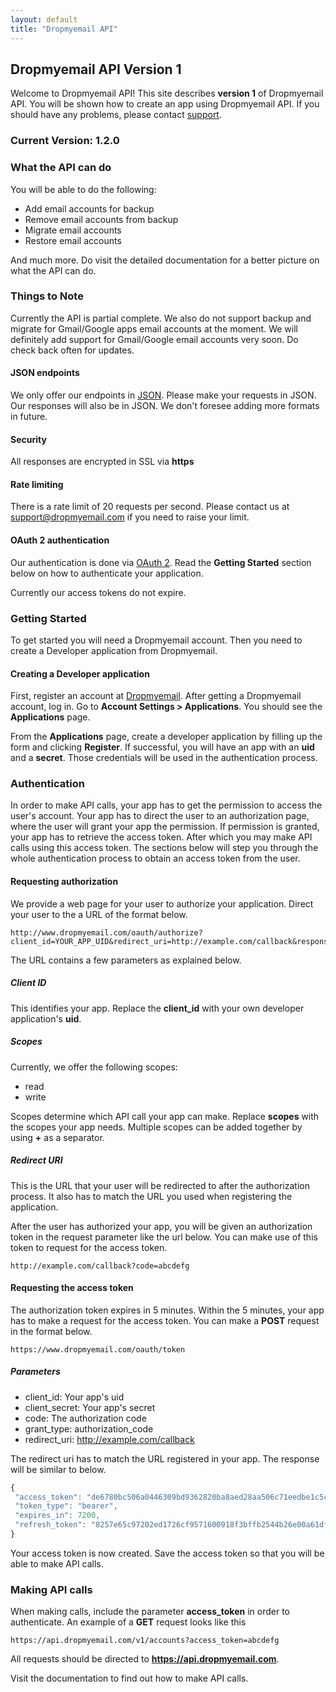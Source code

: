 ```yaml
---
layout: default
title: "Dropmyemail API"
---
```


## Dropmyemail API Version 1

Welcome to Dropmyemail API! This site describes __version 1__ of Dropmyemail API. You will be shown how to create an app using Dropmyemail API. If you should have any problems, please contact [support](mailto:support@dropmyemail.com).

### Current Version: 1.2.0

### What the API can do

You will be able to do the following:

- Add email accounts for backup
- Remove email accounts from backup
- Migrate email accounts
- Restore email accounts

And much more. Do visit the detailed documentation for a better picture on what the API can do.

### Things to Note

Currently the API is partial complete. We also do not support backup and migrate for Gmail/Google apps email accounts at the moment. We will definitely add support for Gmail/Google email accounts very soon. Do check back often for updates.

#### JSON endpoints

We only offer our endpoints in [JSON](http://en.wikipedia.org/wiki/JSON). Please make your requests in JSON. Our responses will also be in JSON. We don't foresee adding more formats in future.

#### Security

All responses are encrypted in SSL via __https__

#### Rate limiting

There is a rate limit of 20 requests per second. Please contact us at [support@dropmyemail.com](mailto:support@dropmyemail.com) if you need to raise your limit.

#### OAuth 2 authentication

Our authentication is done via [OAuth 2](http://oauth.net/2). Read the __Getting Started__ section below on how to authenticate your application.

Currently our access tokens do not expire.

### Getting Started

To get started you will need a Dropmyemail account. Then you need to create a Developer application from Dropmyemail.

#### Creating a Developer application

First, register an account at [Dropmyemail](www.dropmyemail.com). After getting a Dropmyemail account, log in. Go to __Account Settings > Applications__. You should see the __Applications__ page.

From the __Applications__ page, create a developer application by filling up the form and clicking __Register__. If successful, you will have an app with an __uid__ and a __secret__. Those credentials will be used in the authentication process.

### Authentication

In order to make API calls, your app has to get the permission to access the user's account. Your app has to direct the user to an authorization page, where the user will grant your app the permission. If permission is granted, your app has to retrieve the access token. After which you may make API calls using this access token. The sections below will step you through the whole authentication process to obtain an access token from the user.

#### Requesting authorization

We provide a web page for your user to authorize your application. Direct your user to the a URL of the format below.

```
http://www.dropmyemail.com/oauth/authorize?client_id=YOUR_APP_UID&redirect_uri=http://example.com/callback&response_type=code&scope=read+write
```

The URL contains a few parameters as explained below.

##### Client ID

This identifies your app. Replace the __client_id__ with your own developer application's __uid__.

##### Scopes

Currently, we offer the following scopes:

- read
- write

Scopes determine which API call your app can make. Replace __scopes__ with the scopes your app needs. Multiple scopes can be added together by using __+__ as a separator.

##### Redirect URI

This is the URL that your user will be redirected to after the authorization process. It also has to match the URL you used when registering the application.

After the user has authorized your app, you will be given an authorization token in the request parameter like the url below. You can make use of this token to request for the access token.

```
http://example.com/callback?code=abcdefg
```

#### Requesting the access token

The authorization token expires in 5 minutes. Within the 5 minutes, your app has to make a request for the access token. You can make a __POST__ request in the format below.

```
https://www.dropmyemail.com/oauth/token
```

##### Parameters

- client_id: Your app's uid
- client_secret: Your app's secret
- code: The authorization code
- grant\_type: authorization_code
- redirect_uri: http://example.com/callback

The redirect uri has to match the URL registered in your app. The response will be similar to below.

``` javascript
{
 "access_token": "de6780bc506a0446309bd9362820ba8aed28aa506c71eedbe1c5c4f9dd350e54",
 "token_type": "bearer",
 "expires_in": 7200,
 "refresh_token": "8257e65c97202ed1726cf9571600918f3bffb2544b26e00a61df9897668c33a1"
}
```

Your access token is now created. Save the access token so that you will be able to make API calls.

### Making API calls

When making calls, include the parameter __access_token__ in order to authenticate. An example of a __GET__ request looks like this

```
https://api.dropmyemail.com/v1/accounts?access_token=abcdefg
```

All requests should be directed to __https://api.dropmyemail.com__.

Visit the documentation to find out how to make API calls.

